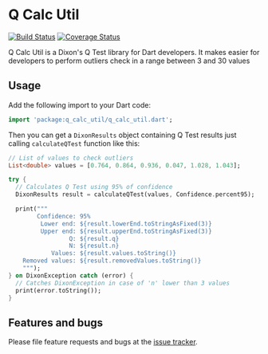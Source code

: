 # Q Calc Util

<!-- badges -->

[![Build Status](https://travis-ci.org/ChemisTechlabs/q_calc_util.svg?branch=master)](https://travis-ci.org/ChemisTechlabs/q_calc_util)
[![Coverage Status](https://coveralls.io/repos/github/ChemisTechlabs/q_calc_util/badge.svg?branch=master)](https://coveralls.io/github/ChemisTechlabs/q_calc_util?branch=master)

Q Calc Util is a Dixon's Q Test library for Dart developers. It makes
easier for developers to perform outliers check in a range between 3 and 30 values

## Usage

Add the following import to your Dart code:

```dart
import 'package:q_calc_util/q_calc_util.dart';
```

Then you can get a `DixonResults` object containing Q Test results just calling
`calculateQTest` function like this:

```dart
// List of values to check outliers
List<double> values = [0.764, 0.864, 0.936, 0.047, 1.028, 1.043];

try {
  // Calculates Q Test using 95% of confidence
  DixonResults result = calculateQTest(values, Confidence.percent95);

  print("""
        Confidence: 95%
         Lower end: ${result.lowerEnd.toStringAsFixed(3)}
         Upper end: ${result.upperEnd.toStringAsFixed(3)}
                 Q: ${result.q}
                 N: ${result.n}
            Values: ${result.values.toString()}
    Removed values: ${result.removedValues.toString()}
    """);
} on DixonException catch (error) {
  // Catches DixonException in case of 'n' lower than 3 values
  print(error.toString());
}
```

## Features and bugs

Please file feature requests and bugs at the [issue tracker][tracker].

[tracker]: https://github.com/ChemisTechlabs/q_calc_util/issues
